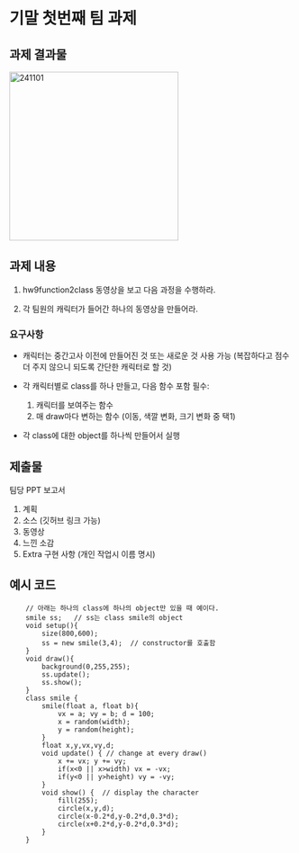 # 기말 첫번째 팀 과제

## 과제 결과물

<img src="../../images/241101.gif" alt="241101" width="300" />

## 과제 내용

1. hw9function2class 동영상을 보고 다음 과정을 수행하라.

2. 각 팀원의 캐릭터가 들어간 하나의 동영상을 만들어라.

### 요구사항

- 캐릭터는 중간고사 이전에 만들어진 것 또는 새로운 것 사용 가능
  (복잡하다고 점수 더 주지 않으니 되도록 간단한 캐릭터로 할 것)

- 각 캐릭터별로 class를 하나 만들고, 다음 함수 포함 필수:

  1. 캐릭터를 보여주는 함수
  2. 매 draw마다 변하는 함수 (이동, 색깔 변화, 크기 변화 중 택1)

- 각 class에 대한 object를 하나씩 만들어서 실행

## 제출물

팀당 PPT 보고서

1. 계획
2. 소스 (깃허브 링크 가능)
3. 동영상
4. 느낀 소감
5. Extra 구현 사항 (개인 작업시 이름 명시)

## 예시 코드

```processing
    // 아래는 하나의 class에 하나의 object만 있을 때 예이다.
    smile ss;   // ss는 class smile의 object
    void setup(){
        size(800,600);
        ss = new smile(3,4);  // constructor를 호출함
    }
    void draw(){
        background(0,255,255);
        ss.update();
        ss.show();
    }
    class smile {
        smile(float a, float b){
            vx = a; vy = b; d = 100;
            x = random(width);
            y = random(height);
        }
        float x,y,vx,vy,d;
        void update() { // change at every draw()
            x += vx; y += vy;
            if(x<0 || x>width) vx = -vx;
            if(y<0 || y>height) vy = -vy;
        }
        void show() {  // display the character
            fill(255);
            circle(x,y,d);
            circle(x-0.2*d,y-0.2*d,0.3*d);
            circle(x+0.2*d,y-0.2*d,0.3*d);
        }
    }
```
